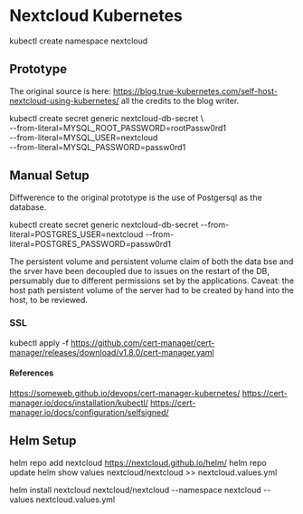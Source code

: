 # Nextcloud Kubernetes
kubectl create namespace nextcloud

## Prototype
The original source is here: https://blog.true-kubernetes.com/self-host-nextcloud-using-kubernetes/ all the credits to the blog writer.

kubectl create secret generic nextcloud-db-secret \  
    --from-literal=MYSQL_ROOT_PASSWORD=rootPassw0rd1 \
    --from-literal=MYSQL_USER=nextcloud \
    --from-literal=MYSQL_PASSWORD=passw0rd1

## Manual Setup
Diffwerence to the original prototype is the use of Postgersql as the database.

kubectl create secret generic nextcloud-db-secret --from-literal=POSTGRES_USER=nextcloud --from-literal=POSTGRES_PASSWORD=passw0rd1

The persistent volume and persistent volume claim of both the data bse and the srver have been decoupled due to issues on the restart of the DB, persumably due to different permissions set by the applications.
Caveat: the host path persistent volume of the server had to be created by hand into the host, to be reviewed.

### SSL
kubectl apply -f https://github.com/cert-manager/cert-manager/releases/download/v1.8.0/cert-manager.yaml

#### References
https://someweb.github.io/devops/cert-manager-kubernetes/
https://cert-manager.io/docs/installation/kubectl/
https://cert-manager.io/docs/configuration/selfsigned/

## Helm Setup
helm repo add nextcloud https://nextcloud.github.io/helm/
helm repo update
helm show values nextcloud/nextcloud >> nextcloud.values.yml

helm install nextcloud nextcloud/nextcloud --namespace nextcloud --values nextcloud.values.yml